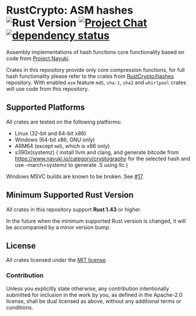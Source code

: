 # RustCrypto: ASM hashes ![Rust Version][rustc-image] [![Project Chat][chat-image]][chat-link] [![dependency status][deps-image]][deps-link]

Assembly implementations of hash functions core functionality based on code from
[Project Nayuki](https://www.nayuki.io/).

Crates in this repository provide only core compression functions, for full hash
functionality please refer to the crates from
[RustCrypto/hashes](https://github.com/RustCrypto/hashes) repository. With
enabled `asm` feature `md5`, `sha-1`, `sha2` and `whirlpool` crates will use
code from this repository.

## Supported Platforms

All crates are tested on the following platforms:

- Linux (32-bit and 64-bit x86)
- Windows (64-bit x86, GNU only)
- ARM64 (except `md5`, which is x86 only)
- s390x(systemz)
  { install llvm and clang, and generate bitcode 
  from https://www.nayuki.io/category/cryptography for the selected hash and 
  use -march=systemz to generate .S using llc.}

Windows MSVC builds are known to be broken. See [#17].

## Minimum Supported Rust Version

All crates in this repository support **Rust 1.43** or higher.

In the future when the minimum supported Rust version is changed,
it will be accompanied by a minor version bump.

## License

All crates licensed under the [MIT license](http://opensource.org/licenses/MIT).

### Contribution

Unless you explicitly state otherwise, any contribution intentionally submitted
for inclusion in the work by you, as defined in the Apache-2.0 license, shall be
dual licensed as above, without any additional terms or conditions.

[//]: # (badges)

[rustc-image]: https://img.shields.io/badge/rustc-1.43+-blue.svg
[chat-image]: https://img.shields.io/badge/zulip-join_chat-blue.svg
[chat-link]: https://rustcrypto.zulipchat.com/#narrow/stream/260041-hashes
[deps-image]: https://deps.rs/repo/github/RustCrypto/asm-hashes/status.svg
[deps-link]: https://deps.rs/repo/github/RustCrypto/asm-hashes

[//]: # (general links)

[#17]: https://github.com/RustCrypto/asm-hashes/issues/17
